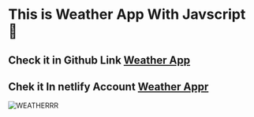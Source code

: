 <h1>This is Weather App With Javscript 🥰</h1>

<h2> Check it in Github Link <a href="https://maryama-mohamed.github.io/Weather-App/">Weather App</a></h2>

<h2> Chek it In netlify Account <a href="">Weather Appr </a> </h2>

![WEATHERRR](https://github.com/user-attachments/assets/96ddccce-1dd0-419c-a2fc-356f605f972f)
